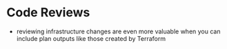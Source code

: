 # Code Reviews

- reviewing infrastructure changes are even more valuable when you can include plan outputs like those created by Terraform